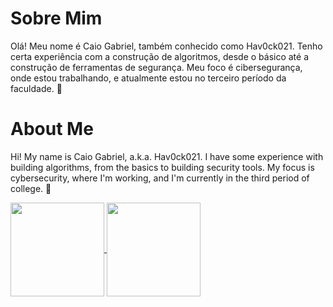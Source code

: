 # Sobre Mim

Olá! Meu nome é Caio Gabriel, também conhecido como Hav0ck021. Tenho certa experiência com a construção de algoritmos, desde o básico até a construção de ferramentas de segurança. Meu foco é cibersegurança, onde estou trabalhando, e atualmente estou no terceiro período da faculdade. 🤗

# About Me

Hi! My name is Caio Gabriel, a.k.a. Hav0ck021. I have some experience with building algorithms, from the basics to building security tools. My focus is cybersecurity, where I'm working, and I'm currently in the third period of college. 🤗

<a href="https://github.com/anuraghazra/github-readme-stats">
  <img height=150 align="center" src="https://github-readme-stats.vercel.app/api?username=Hav0ck021&theme=dracula"/>
</a>
<a href="https://github.com/anuraghazra/convoychat">
  <img height=150 align="center" src="https://github-readme-stats.vercel.app/api/top-langs?username=Hav0ck021&layout=compact&langs_count=8&card_width=320&theme=dracula"/>
</a>
